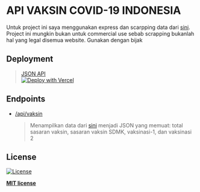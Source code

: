 # API VAKSIN COVID-19 INDONESIA

Untuk project ini saya menggunakan express dan scarpping data dari [sini](https://www.kemkes.go.id/). Project ini mungkin bukan untuk commercial use sebab scrapping bukanlah hal yang legal disemua website. Gunakan dengan bijak

## Deployment
>[JSON API]()<br>
>[![Deploy with Vercel](https://vercel.com/button)](https://vercel.com/import/git?s=https%3A%2F%2Fgithub.com%2FReynadi531%2Fapi-covid19-indonesia)

## Endpoints
* [/api/vaksin]()
    > Menampilkan data dari [sini](https://www.kemkes.go.id/) menjadi JSON yang memuat: total sasaran vaksin, sasaran vaksin SDMK,     vaksinasi-1, dan vaksinasi 2

## License

[![License](http://img.shields.io/:license-mit-blue.svg?style=flat-square)](http://badges.mit-license.org)

**[MIT license](http://opensource.org/licenses/mit-license.php)**